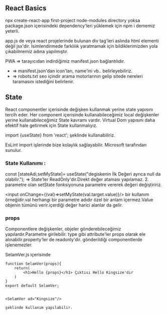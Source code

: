## React Basics

npx create-react-app first-project
node-modules directory yoksa package.json içerisindeki dependency'leri yüklemek için npm i dememiz yeterli.

app.js de veya react projelerinde bulunan div tag'leri aslında html elementi değil jsx'dir. İsimlendirmede farklılık yaratmamak için bildiklerimizden yola çıkabilmemiz adına yapılmıştır.

PWA => tarayıcıdan indirdiğimiz manifest.json bağlantılıdır.
* => manifest.json'dan icon'ları, name'ini vb.. belirleyebiliriz.
* => robots.txt seo içindir arama motorlarının gelip sitede nereleri taramasını istediğini belirlenir.



## State
React componentler içerisinde değişken kullanmak yerine state yapısını tercih eder.
Her component içerisinde kullanabileceğimiz local değişkenler yerine kullanabileceğimiz State kavramı vardır.
Virtual Dom yapısını daha efektif hale getirmek için State kullanmalıyız.

import {useState} from 'react';
şeklinde kullanabiliriz.

EsLint import işlerinde bize kolaylık sağlayabilir. Microsoft tarafından sunulur.

### State Kullanımı : 
const [stateAdi,setMyState]= useState("degiskenin İlk Değeri ayrıca null da olabilir."); => State'ler ReadOnly'dir.Direkt değer ataması yapılamaz. 
2. parametre olan setState fonksiyonuna parametre vererek değeri değiştiririz.

<input onChange={(val)=>setMyState(val.target.value)}/> bir kullanım örneğidir.val herhangi bir parametre adıdır özel bir anlam içermez.Value objenin tümünü verir.içerdiği değer harici alanlar da gelir.


### props

Componentlere değişkenler, objeler gönderebileceğimiz yapılardır.Parametre girilebilir.
 type gibi attribute'ler props olarak ele alınabilir.property'ler de readonly'dir. 
 gönderildiği componentlerde işlenemezler.


SelamVer.js içerisinde

    function SelamVer(props){
        return(
            <h1>Hello {props}</h1> Çıktısı Hello Kingsize'dır
        )
    }
    export default SelamVer; 


    <SelamVer ad="Kingsize"/>

    şeklinde kullanım yapılabilir.